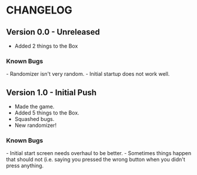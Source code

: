 CHANGELOG
=========
Version 0.0 - Unreleased
------------------------
- Added 2 things to the Box
<h3>Known Bugs</h3>
- Randomizer isn't very random.
- Initial startup does not work well.

Version 1.0 - Initial Push
--------------------------
- Made the game.
- Added 5 things to the Box.
- Squashed bugs.
- New randomizer!
<h3>Known Bugs</h3>
- Initial start screen needs overhaul to be better.
    - Sometimes things happen that should not (i.e. saying you pressed the wrong button         when you didn't press anything.
